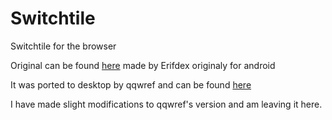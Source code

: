 Switchtile
==========

Switchtile for the browser

Original can be found [here](https://www.speedsolving.com/forum/showthread.php?46370-SwitchTile-A-New-Puzzle-for-your-Touchscreen-Device-Android) made by Erifdex originaly for android

It was ported to desktop by qqwref and can be found [here](http://mzrg.com/js/switchtile.html)

I have made slight modifications to qqwref's version and am leaving it here.  
